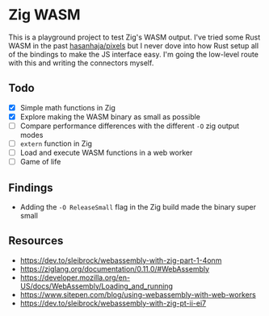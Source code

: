 # Zig WASM

This is a playground project to test Zig's WASM output. I've tried some Rust WASM in the past [hasanhaja/pixels](https://github.com/hasanhaja/pixels) but I never dove into how Rust setup all of the bindings to make the JS interface easy. I'm going the low-level route with this and writing the connectors myself.

## Todo

- [x] Simple math functions in Zig 
- [x] Explore making the WASM binary as small as possible
- [ ] Compare performance differences with the different `-O` zig output modes
- [ ] `extern` function in Zig 
- [ ] Load and execute WASM functions in a web worker
- [ ] Game of life

## Findings

- Adding the `-O ReleaseSmall` flag in the Zig build made the binary super small

## Resources

- https://dev.to/sleibrock/webassembly-with-zig-part-1-4onm
- https://ziglang.org/documentation/0.11.0/#WebAssembly 
- https://developer.mozilla.org/en-US/docs/WebAssembly/Loading_and_running
- https://www.sitepen.com/blog/using-webassembly-with-web-workers
- https://dev.to/sleibrock/webassembly-with-zig-pt-ii-ei7

